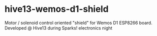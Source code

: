 # hive13-wemos-d1-shield
Motor / solenoid control oriented "shield" for Wemos D1 ESP8266 board.  Developed @ Hive13 during Sparks! electronics night
